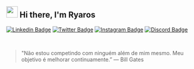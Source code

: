 <h2><img src="https://emojis.slackmojis.com/emojis/images/1570211625/6611/wave-animated.gif?1570211625" width="30"/> Hi there, I'm Ryaros</h2>

[![Linkedin Badge](https://img.shields.io/badge/-LinkedIn-330F63?style=flat&logo=Linkedin&logoColor=white)](https://www.linkedin.com/in/gabrielgamon/)
[![Twitter Badge](https://img.shields.io/badge/-Twitter-330F63?style=flat&logo=Twitter&logoColor=white)](https://twitter.com/yongmc_)
[![Instagram Badge](https://img.shields.io/badge/-Instagram-330F63?style=flat&logo=instagram&logoColor=white)](https://www.instagram.com/yongemici/)
[![Discord Badge](https://img.shields.io/badge/Discord-330F63?style=flat&logo=discord&logoColor=white)](https://γουиg#0770)

<br>

> "Não estou competindo com ninguém além de mim mesmo. Meu objetivo é melhorar continuamente.”
― Bill Gates

<br>





